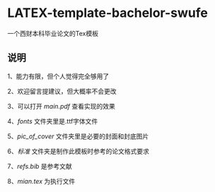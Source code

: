 # LATEX-template-bachelor-swufe
一个西财本科毕业论文的Tex模板

## 说明

1、能力有限，但个人觉得完全够用了

2、欢迎留言提建议，但大概率不会更改

3、可以打开 _main.pdf_ 查看实现的效果

4、_fonts_ 文件夹里是.ttf字体文件

5、_pic_of_cover_ 文件夹里是必要的封面和封底图片

6、_标准_ 文件夹是制作此模板时参考的论文格式要求

7、_refs.bib_ 是参考文献

8、_mian.tex_ 为执行文件
